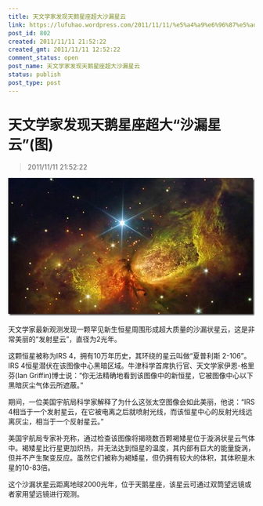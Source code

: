 ```yaml
---
title: 天文学家发现天鹅星座超大沙漏星云
link: https://lufuhao.wordpress.com/2011/11/11/%e5%a4%a9%e6%96%87%e5%ad%a6%e5%ae%b6%e5%8f%91%e7%8e%b0%e5%a4%a9%e9%b9%85%e6%98%9f%e5%ba%a7%e8%b6%85%e5%a4%a7%e6%b2%99%e6%bc%8f%e6%98%9f%e4%ba%91%e5%9b%be/
post_id: 802
created: 2011/11/11 21:52:22
created_gmt: 2011/11/11 12:52:22
comment_status: open
post_name: 天文学家发现天鹅星座超大沙漏星云
status: publish
post_type: post
---
```


# 天文学家发现天鹅星座超大“沙漏星云”(图)

> 2011/11/11 21:52:22

 

![20111111-215222-0001](/assets/images/20111111-215222-0001.jpg)

 

天文学家最新观测发现一颗罕见新生恒星周围形成超大质量的沙漏状星云，这是非常美丽的“发射星云”，直径为2光年。 

这颗恒星被称为IRS 4，拥有10万年历史，其环绕的星云叫做“夏普利斯 2-106”。 IRS 4恒星潜伏在该图像中心黑暗区域。牛津科学首席执行官、天文学家伊恩-格里芬(Ian Griffin)博士说：“你无法精确地看到该图像中的新恒星，它被图像中心以下黑暗灰尘气体云所遮蔽。” 

期间，一位美国宇航局科学家解释了为什么这张太空图像会如此美丽，他说：“IRS 4相当于一个发射星云，在它被电离之后就喷射光线，而该恒星中心的反射光线远离灰尘，相当于一个反射星云。” 

美国宇航局专家补充称，通过检查该图像将揭晓数百颗褐矮星位于漩涡状星云气体中。褐矮星比行星更加炽热，并无法达到恒星的温度，其内部有巨大的能量旋涡，但并不产生聚变反应。虽然它们被称为褐矮星，但仍拥有较大的体积，其体积是木星的10-83倍。 

这个沙漏状星云距离地球2000光年，位于天鹅星座，该星云可通过双筒望远镜或者家用望远镜进行观测。

